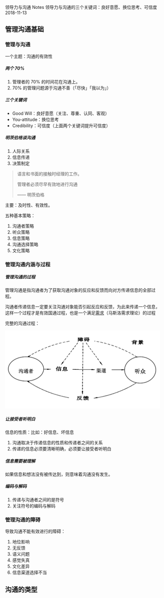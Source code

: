 领导力与沟通
Notes
领导力与沟通的三个关键词：良好意愿、换位思考、可信度
2018-11-13

## 管理沟通基础

### 管理与沟通

一个主题：沟通的有效性

##### 两个 70%

1. 管理者的 70% 的时间花在沟通上。
2. 70% 的管理问题源于沟通不善（「尽快」「我以为」）

##### 三个关键词

- Good Will：良好意愿（关注、尊重、认同、客观）
- You-attitude：换位思考
- Credibility：可信度（上面两个关键词提升可信度）

##### 明茨伯格谈沟通

1. 人际关系
2. 信息传递
3. 决策制定

> 语言和书面的接触时经理的工作。
>
> 管理者必须尽早有效地进行沟通
>
> —— 明茨伯格

主要：及时性、有效性。

五种基本策略：

1. 沟通者策略
2. 听众策略
3. 信息策略
4. 沟通选择策略
5. 文化策略

### 管理沟通内涵与过程

##### 管理沟通的过程

管理沟通是指沟通者为了获取沟通对象的反应和反馈而向对方传递信息的全部过程。

沟通者传递信息一定要关注沟通对象能否引起反应和反馈，为此来传递一个信息，这样一个过程才是有效国通过程，也是一个满足<u>需求</u>（马斯洛需求理论）的过程

完整的沟通过程：

![1542090822961](../img/lac/1542090822961.png)

##### 让接受者听明白

信息的性质：比如：好信息、坏信息

1. 沟通取决于传递信息的性质和传递者之间的关系
2. 传递的信息必须要清晰明确，必须要让接受者听明白

##### 信息需要被理解

如果信息和想法没有被传达到，则意味着沟通没有发生。

##### 编码与解码

1. 传递与沟通者之间的是符号
2. 关注符号的编码与解码

### 管理沟通的障碍

导致沟通不能有效进行的障碍：

1.  地位影响
2.  无反馈
3.  语义问题
4.  感觉失真
5.  文化差异
6.  信息渠道选择不当

## 沟通的类型
